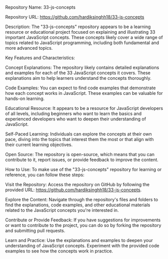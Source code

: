 Repository Name: 33-js-concepts

Repository URL: https://github.com/hardiksinghh18/33-js-concepts

Description:
The "33-js-concepts" repository appears to be a learning resource or educational project focused on explaining and illustrating 33 important JavaScript concepts. These concepts likely cover a wide range of topics related to JavaScript programming, including both fundamental and more advanced topics.

Key Features and Characteristics:

Concept Explanations: The repository likely contains detailed explanations and examples for each of the 33 JavaScript concepts it covers. These explanations aim to help learners understand the concepts thoroughly.

Code Examples: You can expect to find code examples that demonstrate how each concept works in JavaScript. These examples can be valuable for hands-on learning.

Educational Resource: It appears to be a resource for JavaScript developers of all levels, including beginners who want to learn the basics and experienced developers who want to deepen their understanding of JavaScript.

Self-Paced Learning: Individuals can explore the concepts at their own pace, diving into the topics that interest them the most or that align with their current learning objectives.

Open Source: The repository is open-source, which means that you can contribute to it, report issues, or provide feedback to improve the content.

How to Use:
To make use of the "33-js-concepts" repository for learning or reference, you can follow these steps:

Visit the Repository: Access the repository on GitHub by following the provided URL: https://github.com/hardiksinghh18/33-js-concepts.

Explore the Content: Navigate through the repository's files and folders to find the explanations, code examples, and other educational materials related to the JavaScript concepts you're interested in.

Contribute or Provide Feedback: If you have suggestions for improvements or want to contribute to the project, you can do so by forking the repository and submitting pull requests.

Learn and Practice: Use the explanations and examples to deepen your understanding of JavaScript concepts. Experiment with the provided code examples to see how the concepts work in practice.
